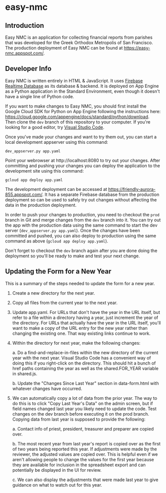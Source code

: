 # easy-nmc

## Introduction
Easy NMC is an application for collecting financial reports from parishes that was developed for the Greek Orthodox Metropolis of San Francisco. The production deployment of Easy NMC can be found at https://easy-nmc.appspot.com/. 

## Developer Info
Easy NMC is written entirely in HTML & JavaScript. It uses [Firebase Realtime Database](https://firebase.google.com/products/database/) as its database & backend. It is deployed on App Engine as a Python application in the Standard Environment, even though it doesn't have a single line of Python code.

If you want to make changes to Easy NMC, you should first install the Google Cloud SDK for Python on App Engine following the instructions here: https://cloud.google.com/appengine/docs/standard/python/download. Then clone the `dev` branch of this repository to your computer. If you're looking for a good editor, try [Visual Studio Code](https://code.visualstudio.com/).

Once you've made your changes and want to try them out, you can start a local development appserver using this command:

```
dev_appserver.py app.yaml
```

Point your webrowser at http://localhost:8080 to try out your changes. After committing and pushing your changes you can deploy the application to the development site using this command:

```
gcloud app deploy app.yaml
```

The development deployment can be accessed at https://friendly-aurora-855.appspot.com/. It has a separate Firebase database from the production deployment so can be used to safely try out changes without affecting the data in the production deployment.

In order to push your changes to production, you need to checkout the `prod` branch in Git and merge changes from the `dev` branch into it. You can try out the app with the production data using the same command to start the dev server (`dev_appserver.py app.yaml`). Once the changes have been committed and pushed, you can also deploy to production using the same command as above (`gcloud app deploy app.yaml`).

Don't forget to checkout the `dev` branch again after you are done doing the deployment so you'll be ready to make and test your next change.

## Updating the Form for a New Year
This is a summary of the steps needed to update the form for a new year.

1. Create a new directory for the next year.
2. Copy all files from the current year to the next year.
3. Update app.yaml. For URLs that don't have the year in the URL itself, but refer to a file within a directory having a year, just increment the year of the directory. For URLs that actually have the year in the URL itself, you'll want to make a copy of the URL entry for the new year rather than changing the existing one. That way existing links continue to work.
4. Within the directory for next year, make the following changes:

     a. Do a find-and-replace-in-files within the new directory of the current year with the next year. Visual Studio Code has a convenient way of doing this if you right-click on the directory. This should hit a bunch of href paths containing the year as well as the shared.FOR_YEAR variable in shared.js.

     b. Update the "Changes Since Last Year" section in data-form.html with whatever changes have occurred.

5. We can automatically copy a lot of data from the prior year. The way to do this is to click "Copy Last Year's Data" on the admin screen, but if field names changed last year you likely need to update the code. Test changes on the dev branch before executing it on the prod branch. Copying data from last year is supposed to provide the following:

     a. Contact info of priest, president, treasurer and preparer are copied over.
     
     b. The most recent year from last year's report is copied over as the first of two years being reported this year. If adjustments were made by the reviewer, the adjusted values are copied over. This is helpful even if we aren't allowing people to change the values for the first year because they are available for inclusion in the spreadsheet export and can potentially be displayed in the UI for review.
     
     c. We can also display the adjustments that were made last year to give guidance on what to watch out for this year.
